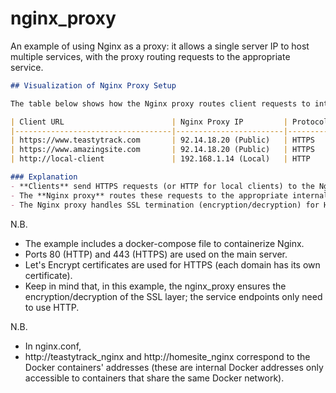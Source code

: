 # nginx_proxy
An example of using Nginx as a proxy: it allows a single server IP to host multiple services, with the proxy routing requests to the appropriate service.

```markdown
## Visualization of Nginx Proxy Setup

The table below shows how the Nginx proxy routes client requests to internal services.

| Client URL                        | Nginx Proxy IP         | Protocol | Target Service       |
|-----------------------------------|------------------------|----------|----------------------|
| https://www.teastytrack.com       | 92.14.18.20 (Public)   | HTTPS    | http://teastytrack   |
| https://www.amazingsite.com       | 92.14.18.20 (Public)   | HTTPS    | http://homesite      |
| http://local-client               | 192.168.1.14 (Local)   | HTTP     | http://teastytrack   |

### Explanation
- **Clients** send HTTPS requests (or HTTP for local clients) to the Nginx proxy at the specified public or local IP address.
- The **Nginx proxy** routes these requests to the appropriate internal service (`teastytrack` or `homesite`) over HTTP.
- The Nginx proxy handles SSL termination (encryption/decryption) for HTTPS requests, allowing services to use plain HTTP internally.
```

N.B.  
- The example includes a docker-compose file to containerize Nginx.  
- Ports 80 (HTTP) and 443 (HTTPS) are used on the main server.  
- Let's Encrypt certificates are used for HTTPS (each domain has its own certificate).  
- Keep in mind that, in this example, the nginx_proxy ensures the encryption/decryption of the SSL layer; the service endpoints only need to use HTTP.

N.B.  
- In nginx.conf,  
- http://teastytrack_nginx and http://homesite_nginx correspond to the Docker containers' addresses (these are internal Docker addresses only accessible to containers that share the same Docker network).
